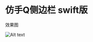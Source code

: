 # 仿手Q侧边栏 swift版

效果图<br>


![Alt text](https://github.com/MakiZz/QQSideMenu/blob/master/sideMenu.gif)

